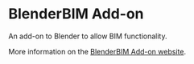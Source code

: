 # BlenderBIM Add-on

An add-on to Blender to allow BIM functionality.

More information on the [BlenderBIM Add-on website](https://blenderbim.org).
